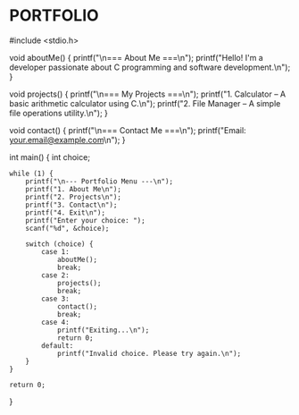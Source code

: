 # PORTFOLIO
#include <stdio.h>

void aboutMe() {
    printf("\n=== About Me ===\n");
    printf("Hello! I'm a developer passionate about C programming and software development.\n");
}

void projects() {
    printf("\n=== My Projects ===\n");
    printf("1. Calculator – A basic arithmetic calculator using C.\n");
    printf("2. File Manager – A simple file operations utility.\n");
}

void contact() {
    printf("\n=== Contact Me ===\n");
    printf("Email: your.email@example.com\n");
}

int main() {
    int choice;

    while (1) {
        printf("\n--- Portfolio Menu ---\n");
        printf("1. About Me\n");
        printf("2. Projects\n");
        printf("3. Contact\n");
        printf("4. Exit\n");
        printf("Enter your choice: ");
        scanf("%d", &choice);

        switch (choice) {
            case 1:
                aboutMe();
                break;
            case 2:
                projects();
                break;
            case 3:
                contact();
                break;
            case 4:
                printf("Exiting...\n");
                return 0;
            default:
                printf("Invalid choice. Please try again.\n");
        }
    }

    return 0;
}
